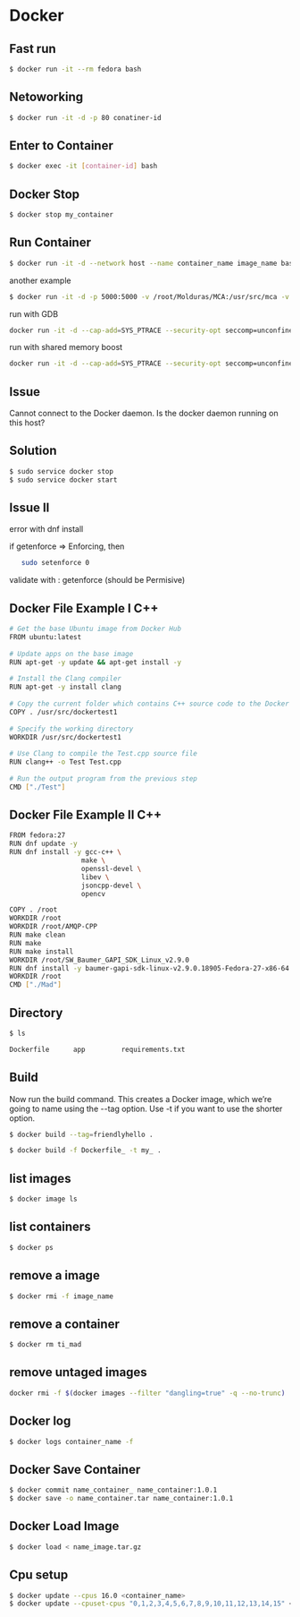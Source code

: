 # Docker

## Fast run

```sh
$ docker run -it --rm fedora bash
```

## Netoworking

```sh
$ docker run -it -d -p 80 conatiner-id
```

## Enter to Container
```sh
$ docker exec -it [container-id] bash
```

## Docker Stop
```sh
$ docker stop my_container
```

## Run Container
```sh
$ docker run -it -d --network host --name container_name image_name bash
```
another example
```sh
$ docker run -it -d -p 5000:5000 -v /root/Molduras/MCA:/usr/src/mca -v /root/Molduras/MCA_Test:/usr/src/app/ --network host --name mca_test_dev mca_test bash
```
run with GDB
```sh
docker run -it -d --cap-add=SYS_PTRACE --security-opt seccomp=unconfined -v /root/Molduras/MCA_DEV:/root/mca --network host --name molduras_mca_gdb molduras_mca_dev bash
```
run with shared memory boost
```sh
docker run -it -d --cap-add=SYS_PTRACE --security-opt seccomp=unconfined -v /home/arturo/Projects/Pyro/pyro_stream:/root/dev --network host --ipc=host --name pyro_stream_dev_1 pyro_stream_dev bash
```

## Issue

Cannot connect to the Docker daemon. Is the docker daemon running on this host?

## Solution

```sh
$ sudo service docker stop
$ sudo service docker start 
```

## Issue II

error with dnf install

if getenforce => Enforcing, 
then 
```sh
   sudo setenforce 0
```
validate with :
getenforce (should be Permisive)

## Docker File Example I C++
```sh
# Get the base Ubuntu image from Docker Hub
FROM ubuntu:latest
 
# Update apps on the base image
RUN apt-get -y update && apt-get install -y
 
# Install the Clang compiler
RUN apt-get -y install clang
 
# Copy the current folder which contains C++ source code to the Docker image under /usr/src
COPY . /usr/src/dockertest1
 
# Specify the working directory
WORKDIR /usr/src/dockertest1
 
# Use Clang to compile the Test.cpp source file
RUN clang++ -o Test Test.cpp
 
# Run the output program from the previous step
CMD ["./Test"]
```

## Docker File Example II C++
```sh
FROM fedora:27
RUN dnf update -y
RUN dnf install -y gcc-c++ \
                  make \
                  openssl-devel \
                  libev \
                  jsoncpp-devel \
                  opencv 

COPY . /root
WORKDIR /root
WORKDIR /root/AMQP-CPP
RUN make clean
RUN make
RUN make install
WORKDIR /root/SW_Baumer_GAPI_SDK_Linux_v2.9.0
RUN dnf install -y baumer-gapi-sdk-linux-v2.9.0.18905-Fedora-27-x86-64.rpm
WORKDIR /root
CMD ["./Mad"]
```

## Directory 
```sh
$ ls
```
```sh
Dockerfile		app			requirements.txt
```
## Build
Now run the build command. This creates a Docker image, which we’re going to name using the --tag option. Use -t if you want to use the shorter option.

```sh
$ docker build --tag=friendlyhello .
```

```sh
$ docker build -f Dockerfile_ -t my_ .
```

## list images

```sh
$ docker image ls
```

## list containers
```sh
$ docker ps
```

## remove a image
```sh
$ docker rmi -f image_name
```

## remove a container
```sh
$ docker rm ti_mad
```

## remove untaged images <none>
 ```sh
 docker rmi -f $(docker images --filter "dangling=true" -q --no-trunc)
```
 
## Docker log
```sh
$ docker logs container_name -f
```

## Docker Save Container
```sh
$ docker commit name_container_ name_container:1.0.1
$ docker save -o name_container.tar name_container:1.0.1
```

## Docker Load Image
```sh
$ docker load < name_image.tar.gz
```
## Cpu setup
```sh
$ docker update --cpus 16.0 <container_name>
$ docker update --cpuset-cpus "0,1,2,3,4,5,6,7,8,9,10,11,12,13,14,15" <container_name>
```

